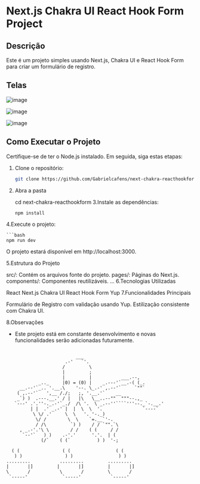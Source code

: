 # Next.js Chakra UI React Hook Form Project

## Descrição

Este é um projeto simples usando Next.js, Chakra UI e React Hook Form para criar um formulário de registro.

## Telas

![image](https://github.com/Gabrielcafens/next-chakra-reacthookform/assets/95833512/32a6ea16-3eaf-4ec6-ae5e-0bdbc9fac15c)

![image](https://github.com/Gabrielcafens/next-chakra-reacthookform/assets/95833512/f8f9b0b2-09b5-4355-98c4-cc8cf45fda24)

![image](https://github.com/Gabrielcafens/next-chakra-reacthookform/assets/95833512/65103294-c7e0-4c0b-8d5a-48e743563ed8)


## Como Executar o Projeto

Certifique-se de ter o Node.js instalado. Em seguida, siga estas etapas:

1. Clone o repositório:

   ```bash
   git clone https://github.com/Gabrielcafens/next-chakra-reacthookform.git
2. Abra a pasta

   cd next-chakra-reacthookform
3.Instale as dependências:

    ```bash
    npm install

4.Execute o projeto:

    ```bash
    npm run dev
O projeto estará disponível em http://localhost:3000.

5.Estrutura do Projeto

src/: Contém os arquivos fonte do projeto.
pages/: Páginas do Next.js.
components/: Componentes reutilizáveis.
...
6.Tecnologias Utilizadas

React
Next.js
Chakra UI
React Hook Form
Yup
7.Funcionalidades Principais

Formulário de Registro com validação usando Yup.
Estilização consistente com Chakra UI.

 8.Observações

- Este projeto está em constante desenvolvimento e novas funcionalidades serão adicionadas futuramente.

```                         ___

                          ___
                      .-'   `'.
                     /         \
                     |         ;
                     |         |           ___.--,
            _.._     |0) = (0) |    _.---'`__.-( (_.
     __.--'`_.. '.__.\    '--. \_.-' ,.--'`     `""`
    ( ,.--'`   ',__ /./;   ;, '.__.'`    __
    _`) )  .---.__.' / |   |\   \__..--""  """--.,_
   `---' .'.''-._.-'`_./  /\ '.  \ _.--''````'''--._`-.__.'
         | |  .' _.-' |  |  \  \  '.               `----`
          \ \/ .'     \  \   '. '-._)
           \/ /        \  \    `=.__`'-.
           / /\         `) )    / / `"".`\
     , _.-'.'\ \        / /    ( (     / /
      `--'`   ) )    .-'.'      '.'.  | (
             (/`    ( (`          ) )  '-;    
            
  ( (                ( (                 ( (                
   ) )                ) )                 ) )               
.........           .........         .........           
|       |]         |       |]         |       |]                
\       /           \       /         \       /              
 `-----'             `-----'           `-----'  
